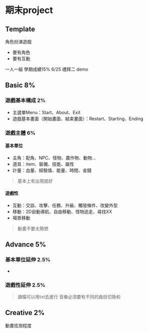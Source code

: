 # 期末project

## Template











角色扮演遊戲
+ 要有角色
+ 要有互動



一人一組
學期成績15%
6/25 禮拜二 demo

## Basic 8%
### 遊戲基本構成 2%
+ 主選單Menu：Start、About、Exit
+ 遊戲基本畫面（開始畫面、結束畫面）：Restart、Starting、Ending
### 遊戲主體 6%
#### 基本單位
+ 主角：配角、NPC、怪物、農作物、動物...
+ 道具：item、裝備、技能、屬性
+ 計量：血量、經驗值、能量、時間、金錢
> 基本上有出現就好

#### 遊戲性
+ 互動：交談、攻擊、任務、升級、觸發條件、改變外型
+ 移動：2D自動導航、自由移動、怪物逃走、尋找XX
+ 場景移動
>動畫不要太簡陋

## Advance 5%
### 基本單位延伸 2.5%
+

### 遊戲性延伸 2.5%


> 讀檔可以用txt去進行
> 音樂必須要有不同的曲目切換和

## Creative 2%
動畫炫炮程度
